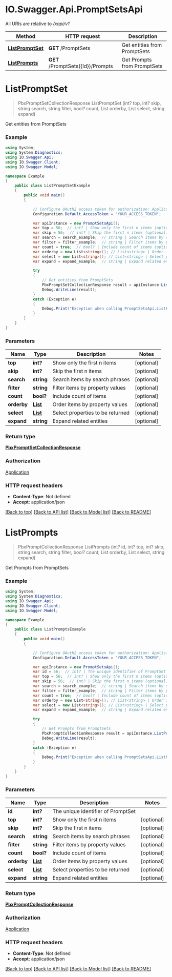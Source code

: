 # IO.Swagger.Api.PromptSetsApi

All URIs are relative to */xapi/v1*

Method | HTTP request | Description
------------- | ------------- | -------------
[**ListPromptSet**](PromptSetsApi.md#listpromptset) | **GET** /PromptSets | Get entities from PromptSets
[**ListPrompts**](PromptSetsApi.md#listprompts) | **GET** /PromptSets({Id})/Prompts | Get Prompts from PromptSets

<a name="listpromptset"></a>
# **ListPromptSet**
> PbxPromptSetCollectionResponse ListPromptSet (int? top, int? skip, string search, string filter, bool? count, List<string> orderby, List<string> select, string expand)

Get entities from PromptSets

### Example
```csharp
using System;
using System.Diagnostics;
using IO.Swagger.Api;
using IO.Swagger.Client;
using IO.Swagger.Model;

namespace Example
{
    public class ListPromptSetExample
    {
        public void main()
        {

            // Configure OAuth2 access token for authorization: Application
            Configuration.Default.AccessToken = "YOUR_ACCESS_TOKEN";

            var apiInstance = new PromptSetsApi();
            var top = 56;  // int? | Show only the first n items (optional) 
            var skip = 56;  // int? | Skip the first n items (optional) 
            var search = search_example;  // string | Search items by search phrases (optional) 
            var filter = filter_example;  // string | Filter items by property values (optional) 
            var count = true;  // bool? | Include count of items (optional) 
            var orderby = new List<string>(); // List<string> | Order items by property values (optional) 
            var select = new List<string>(); // List<string> | Select properties to be returned (optional) 
            var expand = expand_example;  // string | Expand related entities (optional) 

            try
            {
                // Get entities from PromptSets
                PbxPromptSetCollectionResponse result = apiInstance.ListPromptSet(top, skip, search, filter, count, orderby, select, expand);
                Debug.WriteLine(result);
            }
            catch (Exception e)
            {
                Debug.Print("Exception when calling PromptSetsApi.ListPromptSet: " + e.Message );
            }
        }
    }
}
```

### Parameters

Name | Type | Description  | Notes
------------- | ------------- | ------------- | -------------
 **top** | **int?**| Show only the first n items | [optional] 
 **skip** | **int?**| Skip the first n items | [optional] 
 **search** | **string**| Search items by search phrases | [optional] 
 **filter** | **string**| Filter items by property values | [optional] 
 **count** | **bool?**| Include count of items | [optional] 
 **orderby** | [**List<string>**](string.md)| Order items by property values | [optional] 
 **select** | [**List<string>**](string.md)| Select properties to be returned | [optional] 
 **expand** | **string**| Expand related entities | [optional] 

### Return type

[**PbxPromptSetCollectionResponse**](PbxPromptSetCollectionResponse.md)

### Authorization

[Application](../README.md#Application)

### HTTP request headers

 - **Content-Type**: Not defined
 - **Accept**: application/json

[[Back to top]](#) [[Back to API list]](../README.md#documentation-for-api-endpoints) [[Back to Model list]](../README.md#documentation-for-models) [[Back to README]](../README.md)

<a name="listprompts"></a>
# **ListPrompts**
> PbxPromptCollectionResponse ListPrompts (int? id, int? top, int? skip, string search, string filter, bool? count, List<string> orderby, List<string> select, string expand)

Get Prompts from PromptSets

### Example
```csharp
using System;
using System.Diagnostics;
using IO.Swagger.Api;
using IO.Swagger.Client;
using IO.Swagger.Model;

namespace Example
{
    public class ListPromptsExample
    {
        public void main()
        {

            // Configure OAuth2 access token for authorization: Application
            Configuration.Default.AccessToken = "YOUR_ACCESS_TOKEN";

            var apiInstance = new PromptSetsApi();
            var id = 56;  // int? | The unique identifier of PromptSet
            var top = 56;  // int? | Show only the first n items (optional) 
            var skip = 56;  // int? | Skip the first n items (optional) 
            var search = search_example;  // string | Search items by search phrases (optional) 
            var filter = filter_example;  // string | Filter items by property values (optional) 
            var count = true;  // bool? | Include count of items (optional) 
            var orderby = new List<string>(); // List<string> | Order items by property values (optional) 
            var select = new List<string>(); // List<string> | Select properties to be returned (optional) 
            var expand = expand_example;  // string | Expand related entities (optional) 

            try
            {
                // Get Prompts from PromptSets
                PbxPromptCollectionResponse result = apiInstance.ListPrompts(id, top, skip, search, filter, count, orderby, select, expand);
                Debug.WriteLine(result);
            }
            catch (Exception e)
            {
                Debug.Print("Exception when calling PromptSetsApi.ListPrompts: " + e.Message );
            }
        }
    }
}
```

### Parameters

Name | Type | Description  | Notes
------------- | ------------- | ------------- | -------------
 **id** | **int?**| The unique identifier of PromptSet | 
 **top** | **int?**| Show only the first n items | [optional] 
 **skip** | **int?**| Skip the first n items | [optional] 
 **search** | **string**| Search items by search phrases | [optional] 
 **filter** | **string**| Filter items by property values | [optional] 
 **count** | **bool?**| Include count of items | [optional] 
 **orderby** | [**List<string>**](string.md)| Order items by property values | [optional] 
 **select** | [**List<string>**](string.md)| Select properties to be returned | [optional] 
 **expand** | **string**| Expand related entities | [optional] 

### Return type

[**PbxPromptCollectionResponse**](PbxPromptCollectionResponse.md)

### Authorization

[Application](../README.md#Application)

### HTTP request headers

 - **Content-Type**: Not defined
 - **Accept**: application/json

[[Back to top]](#) [[Back to API list]](../README.md#documentation-for-api-endpoints) [[Back to Model list]](../README.md#documentation-for-models) [[Back to README]](../README.md)

